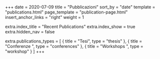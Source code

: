 +++
date = 2020-07-09
title = "Pubblicazioni"
sort_by = "date"
template = "publications.html"
page_template = "publication-page.html"
insert_anchor_links = "right"
weight = 1

extra.index_title = "Recent Publications"
extra.index_show = true
extra.hidden_nav = false

extra.publications_types = [
  { title = "Tesi", type = "thesis" },
  { title = "Conferenze ", type = "conferences" },
  { title = "Workshops ", type = "workshop" }
]
+++

<!-- ## Topic of interest

My research activities focuses on rainbows. -->
